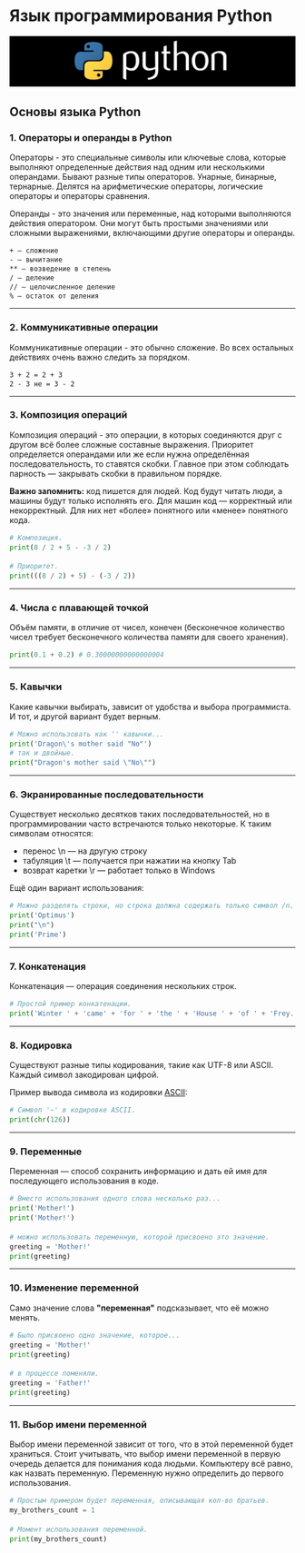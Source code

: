 # Язык программирования Python

![Python](/img/1.png)

## Основы языка Python

### 1. Операторы и операнды в Python

Операторы - это специальные символы или ключевые слова, которые выполняют определенные действия над одним или несколькими операндами. Бывают разные типы операторов. Унарные, бинарные, тернарные. Делятся на арифметические операторы, логические операторы и операторы сравнения.

Операнды - это значения или переменные, над которыми выполняются действия оператором. Они могут быть простыми значениями или сложными выражениями, включающими другие операторы и операнды.

```text
+ — сложение
- — вычитание
** — возведение в степень
/ — деление
// — целочисленное деление
% — остаток от деления
```

***

### 2. Коммуникативные операции

Коммуникативные операции - это обычно сложение. Во всех остальных действиях очень важно следить за порядком.

```text
3 + 2 = 2 + 3
2 - 3 не = 3 - 2
```

***

### 3. Композиция операций

Композиция операций - это операции, в которых соединяются друг с другом всё более сложные составные выражения. Приоритет определяется операндами или же если нужна определённая последовательность, то ставятся скобки. Главное при этом соблюдать парность — закрывать скобки в правильном порядке.

 **Важно запомнить:** код пишется для людей. Код будут читать люди, а машины будут только исполнять его. Для машин код — корректный или некорректный. Для них нет «более» понятного или «менее» понятного кода.

```python
# Композиция.
print(8 / 2 + 5 - -3 / 2)

# Приоритет.
print(((8 / 2) + 5) - (-3 / 2))
```

***

### 4. Числа с плавающей точкой

Объём памяти, в отличие от чисел, конечен (бесконечное количество чисел требует бесконечного количества памяти для своего хранения).

```python
print(0.1 + 0.2) # 0.30000000000000004
```

***

### 5. Кавычки

Какие кавычки выбирать, зависит от удобства и выбора программиста. И тот, и другой вариант будет верным.

```python
# Можно использовать как '' кавычки...
print('Dragon\'s mother said "No"')
# так и двойные.
print("Dragon's mother said \"No\"")
```

***

### 6. Экранированные последовательности

Существует несколько десятков таких последовательностей, но в программировании часто встречаются только некоторые. К таким символам относятся:

* перенос \n — на другую строку
* табуляция \t — получается при нажатии на кнопку Tab
* возврат каретки \r — работает только в Windows

Ещё один вариант использования:

```python
# Можно разделять строки, но строка должна содержать только символ /n.
print('Optimus')
print("\n")
print('Prime')
```

***

### 7. Конкатенация

Конкатенация — операция соединения нескольких строк.

```python
# Простой пример конкатенации.
print('Winter ' + 'came' + 'for ' + 'the ' + 'House ' + 'of ' + 'Frey.')
```

***

### 8. Кодировка

Существуют разные типы кодирования, такие как UTF-8 или ASCII. Каждый символ закодирован цифрой.

Пример вывода символа из кодировки [ASCII](https://www.cs.cmu.edu/%7Epattis/15-1XX/common/handouts/ascii.html):

```python
# Символ '~' в кодировке ASCII.
print(chr(126))
```

***

### 9. Переменные

Переменная — способ сохранить информацию и дать ей имя для последующего использования в коде.

```python
# Вместо использования одного слова несколько раз...
print('Mother!')
print('Mother!')

# можно использовать переменную, которой присвоено это значение.
greeting = 'Mother!'
print(greeting)
```

***

### 10. Изменение переменной

Само значение слова **"переменная"** подсказывает, что её можно менять.

```python
# Было присвоено одно значение, которое...
greeting = 'Mother!'
print(greeting)

# в процессе поменяли.
greeting = 'Father!'
print(greeting)
```

***

### 11. Выбор имени переменной

Выбор имени переменной зависит от того, что в этой переменной будет храниться. Стоит учитывать, что выбор имени переменной в первую очередь делается для понимания кода людьми. Компьютеру всё равно, как назвать переменную. Переменную нужно определить до первого использования.

```python
# Простым примером будет переменная, описывающая кол-во братьев.
my_brothers_count = 1

# Момент использования переменной.
print(my_brothers_count)
```
